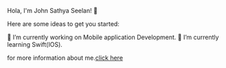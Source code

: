 Hola, I'm John Sathya Seelan! 👋

Here are some ideas to get you started:

🔭 I’m currently working on Mobile application Development.
🌱 I’m currently learning Swift(IOS).

for more information about me.[click here](http://johnsathya.cloud/)
